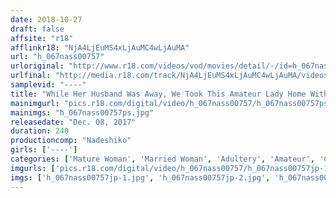 ```yaml
---
date: 2018-10-27
draft: false
affsite: "r18"
afflinkr18: "NjA4LjEuMS4xLjAuMC4wLjAuMA"
url: "h_067nass00757"
urloriginal: "http://www.r18.com/videos/vod/movies/detail/-/id=h_067nass00757"
urlfinal: "http://media.r18.com/track/NjA4LjEuMS4xLjAuMC4wLjAuMA/videos/vod/movies/detail/-/id=h_067nass00757"
samplevid: "----"
title: "While Her Husband Was Away, We Took This Amateur Lady Home With Us And Her Blackened Pussy Was So Horny And Hot She Wouldn't Stop Dripping All That Lovely Pussy Juice 4 Hours Of Creampies"
mainimgurl: "pics.r18.com/digital/video/h_067nass00757/h_067nass00757ps.jpg"
mainimgs: "h_067nass00757ps.jpg"
releasedate: "Dec. 08, 2017"
duration: 240
productioncomp: "Nadeshiko"
girls: ['----']
categories: ['Mature Woman', 'Married Woman', 'Adultery', 'Amateur', 'Creampie', 'Over 4 Hours']
imgurls: ['pics.r18.com/digital/video/h_067nass00757/h_067nass00757jp-1.jpg', 'pics.r18.com/digital/video/h_067nass00757/h_067nass00757jp-2.jpg', 'pics.r18.com/digital/video/h_067nass00757/h_067nass00757jp-3.jpg', 'pics.r18.com/digital/video/h_067nass00757/h_067nass00757jp-4.jpg', 'pics.r18.com/digital/video/h_067nass00757/h_067nass00757jp-5.jpg', 'pics.r18.com/digital/video/h_067nass00757/h_067nass00757jp-6.jpg', 'pics.r18.com/digital/video/h_067nass00757/h_067nass00757jp-7.jpg', 'pics.r18.com/digital/video/h_067nass00757/h_067nass00757jp-8.jpg', 'pics.r18.com/digital/video/h_067nass00757/h_067nass00757jp-9.jpg', 'pics.r18.com/digital/video/h_067nass00757/h_067nass00757jp-10.jpg', 'pics.r18.com/digital/video/h_067nass00757/h_067nass00757jp-11.jpg', 'pics.r18.com/digital/video/h_067nass00757/h_067nass00757jp-12.jpg', 'pics.r18.com/digital/video/h_067nass00757/h_067nass00757jp-13.jpg', 'pics.r18.com/digital/video/h_067nass00757/h_067nass00757jp-14.jpg', 'pics.r18.com/digital/video/h_067nass00757/h_067nass00757jp-15.jpg', 'pics.r18.com/digital/video/h_067nass00757/h_067nass00757jp-16.jpg', 'pics.r18.com/digital/video/h_067nass00757/h_067nass00757jp-17.jpg', 'pics.r18.com/digital/video/h_067nass00757/h_067nass00757jp-18.jpg', 'pics.r18.com/digital/video/h_067nass00757/h_067nass00757jp-19.jpg', 'pics.r18.com/digital/video/h_067nass00757/h_067nass00757jp-20.jpg']
imgs: ['h_067nass00757jp-1.jpg', 'h_067nass00757jp-2.jpg', 'h_067nass00757jp-3.jpg', 'h_067nass00757jp-4.jpg', 'h_067nass00757jp-5.jpg', 'h_067nass00757jp-6.jpg', 'h_067nass00757jp-7.jpg', 'h_067nass00757jp-8.jpg', 'h_067nass00757jp-9.jpg', 'h_067nass00757jp-10.jpg', 'h_067nass00757jp-11.jpg', 'h_067nass00757jp-12.jpg', 'h_067nass00757jp-13.jpg', 'h_067nass00757jp-14.jpg', 'h_067nass00757jp-15.jpg', 'h_067nass00757jp-16.jpg', 'h_067nass00757jp-17.jpg', 'h_067nass00757jp-18.jpg', 'h_067nass00757jp-19.jpg', 'h_067nass00757jp-20.jpg']
---
```

